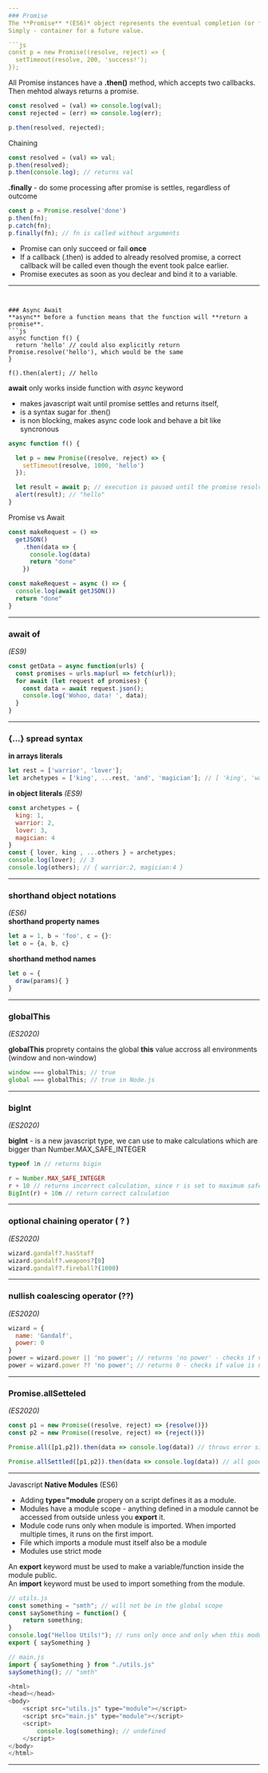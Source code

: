 ```yaml
---
### Promise
The **Promise** *(ES6)* object represents the eventual completion (or failure) of an asynchronous operation and its resulting value.  
Simply - container for a future value.

```js
const p = new Promise((resolve, reject) => {
  setTimeout(resolve, 200, 'success!');
});
```
All Promise instances have a **.then()** method, which accepts two callbacks. Then mehtod always returns a promise.   
```js
const resolved = (val) => console.log(val);
const rejected = (err) => console.log(err);

p.then(resolved, rejected);
```

Chaining  
```js
const resolved = (val) => val;
p.then(resolved);
p.then(console.log); // returns val
```

**.finally** - do some processing after promise is settles, regardless of outcome
```js
const p = Promise.resolve('done')
p.then(fn);
p.catch(fn);
p.finally(fn); // fn is called without arguments
```


* Promise can only succeed or fail **once**
* If a callback (.then) is added to already resolved promise, a correct callback will be called even though the event took palce earlier.
* Promise executes as soon as you declear and bind it to a variable.


---
```


### Async Await
**async** before a function means that the function will **return a promise**.
```js
async function f() {
  return 'hello' // could also explicitly return Promise.resolve('hello'), which would be the same
}

f().then(alert); // hello
```
**await** only works inside function with *async* keyword  
* makes javascript wait until promise settles and returns itself,
* is a syntax sugar for .then()
* is non blocking, makes async code look and behave a bit like syncronous
```js
async function f() {

  let p = new Promise((resolve, reject) => {
    setTimeout(resolve, 1000, 'hello')
  });

  let result = await p; // execution is paused until the promise resolves (*)
  alert(result); // "hello"
}
```
Promise vs Await
```js
const makeRequest = () =>
  getJSON()
    .then(data => {
      console.log(data)
      return "done"
    })

const makeRequest = async () => {
  console.log(await getJSON())
  return "done"
}
```
---
### await of
*(ES9)*
```js
const getData = async function(urls) {
  const promises = urls.map(url => fetch(url));
  for await (let request of promises) {
    const data = await request.json();
    console.log('Wohoo, data! ', data);
  }
}
```


---

### {...} spread syntax

**in arrays literals**
```js
let rest = ['warrior', 'lover']; 
let archetypes = ['king', ...rest, 'and', 'magician']; // [ 'king', 'warrior', 'lover', 'and', 'magician']
```

**in object literals** *(ES9)*
```js
const archetypes = {
  king: 1,
  warrior: 2,
  lover: 3,
  magician: 4
}
const { lover, king , ...others } = archetypes;
console.log(lover); // 3
console.log(others); // { warrior:2, magician:4 }
```
---

### shorthand object notations
*(ES6)*  
**shorthand property names**
```js
let a = 1, b = 'foo', c = {}:
let o = {a, b, c}
```  

**shorthand method names**
```js
let o = { 
  draw(params){ } 
}
```  

---

### globalThis
*(ES2020)*

**globalThis** proprety contains the global **this** value accross all environments (window and non-window)
```js
window === globalThis; // true
global === globalThis; // true in Node.js
``` 

---

### bigInt
*(ES2020)*

**bigInt** - is a new javascript type, we can use to make calculations which are bigger than Number.MAX_SAFE_INTEGER
```js
typeof 1n // returns bigin

r = Number.MAX_SAFE_INTEGER
r + 10 // returns incorrect calculation, since r is set to maximum safe integer value
BigInt(r) + 10n // return correct calculation
``` 

---

### optional chaining operator ( ? )
*(ES2020)*

```js
wizard.gandalf?.hasStaff
wizard.gandalf?.weapons?[0]
wizard.gandalf?.fireball?(1000)
``` 

---

### nullish coalescing operator (??)
*(ES2020)*

```js
wizard = {
  name: 'Gandalf',
  power: 0
}
power = wizard.power || 'no power'; // returns 'no power' - checks if value is 'falsey'
power = wizard.power ?? 'no power'; // returns 0 - checks if value is null/undefined
``` 

---

### Promise.allSetteled
*(ES2020)*

```js
const p1 = new Promise((resolve, reject) => {resolve()})
const p2 = new Promise((resolve, reject) => {reject()})

Promise.all([p1,p2]).then(data => console.log(data)) // throws error since it expects all promises to be resolved

Promise.allSettled([p1,p2]).then(data => console.log(data)) // all good
``` 

---
Javascript **Native Modules** (ES6)   
- Adding **type="module** propery on a script defines it as a module.
- Modules have a module scope - anything defined in a module cannot be accessed from outside unless you **export** it.
- Module code runs only when module is imported. When imported multiple times, it runs on the first import.
- File which imports a module must itself also be a module
- Modules use strict mode
   
An **export** keyword must be used to make a variable/function inside the module public.     
An **import** keyword must be used to import something from the module.   
    
```js
// utils.js
const something = "smth"; // will not be in the global scope
const saySomething = function() {
	return something;
}
console.log("Helloo Utils!"); // runs only once and only when this module is imported
export { saySomething }
```
```js
// main.js
import { saySomething } from "./utils.js"
saySomething(); // "smth"
```
```js
<html>
<head></head>
<body>
	<script src="utils.js" type="module"></script>
	<script src="main.js" type="module"></script>
	<script>
		console.log(something); // undefined
	</script>
</body>
</html>
```
---


